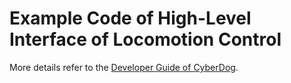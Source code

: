 # Example Code of High-Level Interface of Locomotion Control
More details refer to the [Developer Guide of CyberDog](https://github.com/MiRoboticsLab).